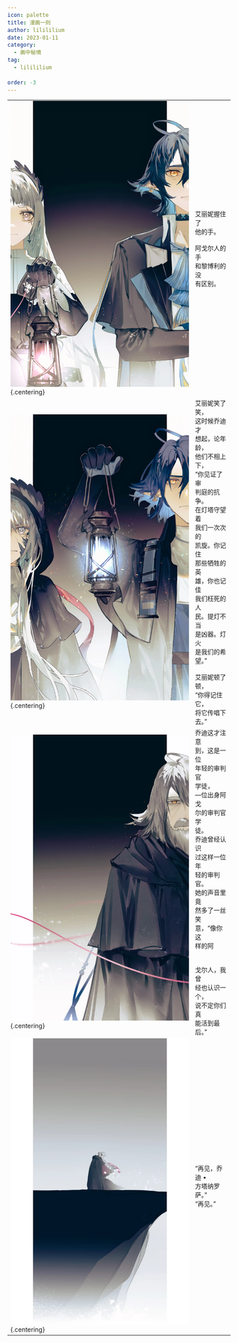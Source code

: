 ```yaml
---
icon: palette
title: 漫画一则
author: lilililium
date: 2023-01-11
category:
  - 画中秘境
tag:
  - lilililium

order: -3
---
```


<style>
tr, td, th {
   border: none!important;
}
table th:nth-of-type(2) {
    width: 123px;
}
</style>

|  |  |
| ----------- | ----------- |
|![](./res/comic/comic1.webp) {.centering}|艾丽妮握住了<br>他的手。<br><br>阿戈尔人的手<br>和黎博利的没<br>有区别。|
|![](./res/comic/comic2.webp) {.centering}|艾丽妮笑了笑，<br>这时候乔迪才<br>想起，论年龄，<br>他们不相上下，<br>“你见证了审<br>判庭的抗争。<br>在灯塔守望着<br>我们一次次的<br>凯旋。你记住<br>那些牺牲的英<br>雄，你也记佳<br>我们枉死的人<br>民。提灯不当<br>是凶器。灯火<br>是我们的希<br>望。”<br><br>艾丽妮顿了顿，<br>“你得记住它，<br>将它传唱下<br>去。”|
|![](./res/comic/comic3.webp) {.centering}|乔迪这才注意<br>到，这是一位<br>年轻的审判官<br>学徒，<br>—位出身阿戈<br>尔的审判官学<br>徒。<br>乔迪曾经认识<br>过这样一位年<br>轻的审判官。<br>她的声音里竟<br>然多了一丝笑<br>意，“像你这<br>样的阿<br><br><br>戈尔人，我曾<br>经也认识一个，<br>说不定你们真<br>能活到最后。”|
|![](./res/comic/comic4.webp) {.centering}|“再见，乔迪 •<br>方塔纳罗萨。”<br>“再见。”|

<ArticleAd />